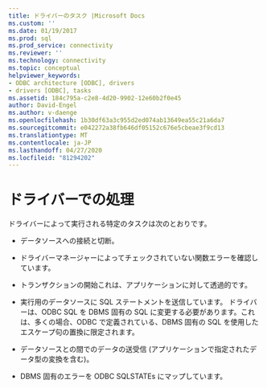 ```yaml
---
title: ドライバーのタスク |Microsoft Docs
ms.custom: ''
ms.date: 01/19/2017
ms.prod: sql
ms.prod_service: connectivity
ms.reviewer: ''
ms.technology: connectivity
ms.topic: conceptual
helpviewer_keywords:
- ODBC architecture [ODBC], drivers
- drivers [ODBC], tasks
ms.assetid: 184c795a-c2e8-4d20-9902-12e60b2f0e45
author: David-Engel
ms.author: v-daenge
ms.openlocfilehash: 1b30df63a3c955d2ed074ab13649ea55c21a6da7
ms.sourcegitcommit: e042272a38fb646df05152c676e5cbeae3f9cd13
ms.translationtype: MT
ms.contentlocale: ja-JP
ms.lasthandoff: 04/27/2020
ms.locfileid: "81294202"
---
```

# <a name="driver-tasks"></a>ドライバーでの処理
ドライバーによって実行される特定のタスクは次のとおりです。  
  
-   データソースへの接続と切断。  
  
-   ドライバーマネージャーによってチェックされていない関数エラーを確認しています。  
  
-   トランザクションの開始これは、アプリケーションに対して透過的です。  
  
-   実行用のデータソースに SQL ステートメントを送信しています。 ドライバーは、ODBC SQL を DBMS 固有の SQL に変更する必要があります。これは、多くの場合、ODBC で定義されている、DBMS 固有の SQL を使用したエスケープ句の置換に限定されます。  
  
-   データソースとの間でのデータの送受信 (アプリケーションで指定されたデータ型の変換を含む)。  
  
-   DBMS 固有のエラーを ODBC SQLSTATEs にマップしています。
